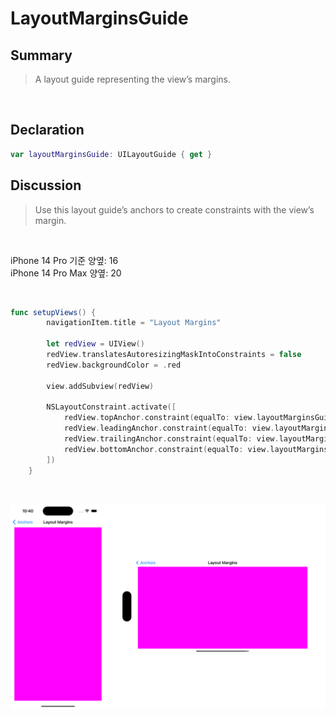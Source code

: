 
# LayoutMarginsGuide


## Summary
> A layout guide representing the view’s margins.

<br>


## Declaration
```swift
var layoutMarginsGuide: UILayoutGuide { get }
```

## Discussion
>Use this layout guide’s anchors to create constraints with the view’s margin.

<br>

iPhone 14 Pro 기준 양옆: 16 <br>
iPhone 14 Pro Max 양옆: 20 

<br>

```swift
func setupViews() {
        navigationItem.title = "Layout Margins"

        let redView = UIView()
        redView.translatesAutoresizingMaskIntoConstraints = false
        redView.backgroundColor = .red

        view.addSubview(redView)

        NSLayoutConstraint.activate([
            redView.topAnchor.constraint(equalTo: view.layoutMarginsGuide.topAnchor),
            redView.leadingAnchor.constraint(equalTo: view.layoutMarginsGuide.leadingAnchor),
            redView.trailingAnchor.constraint(equalTo: view.layoutMarginsGuide.trailingAnchor),
            redView.bottomAnchor.constraint(equalTo: view.layoutMarginsGuide.bottomAnchor)
        ])
    }
```

<br>

![](images/layoutmargins.png)


